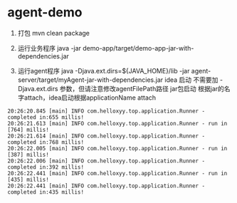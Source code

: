 # agent-demo

1. 打包
mvn clean package

2. 运行业务程序
java -jar demo-app/target/demo-app-jar-with-dependencies.jar


3. 运行agent程序
java -Djava.ext.dirs=${JAVA_HOME}/lib -jar agent-server/target/myAgent-jar-with-dependencies.jar
idea 启动 不需要加 -Djava.ext.dirs 参数，但请注意修改agentFilePath路径
jar包启动 根据jar的名字attach，idea启动根据applicationName attach
 
```text
20:26:20.845 [main] INFO com.helloxyy.top.application.Runner - completed in:655 millis!
20:26:21.613 [main] INFO com.helloxyy.top.application.Runner - run in [764] millis!
20:26:21.614 [main] INFO com.helloxyy.top.application.Runner - completed in:768 millis!
20:26:22.005 [main] INFO com.helloxyy.top.application.Runner - run in [387] millis!
20:26:22.006 [main] INFO com.helloxyy.top.application.Runner - completed in:392 millis!
20:26:22.441 [main] INFO com.helloxyy.top.application.Runner - run in [435] millis!
20:26:22.441 [main] INFO com.helloxyy.top.application.Runner - completed in:435 millis!

```
